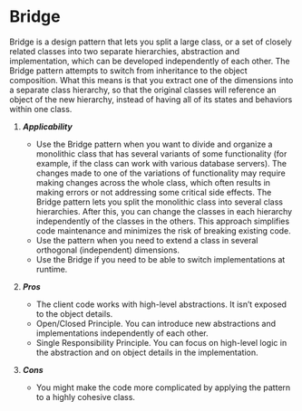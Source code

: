 # Bridge

Bridge is a design pattern that lets you split a large class, or a set of closely related classes into two separate hierarchies,
abstraction and implementation, which can be developed independently of each other.
The Bridge pattern attempts to switch from inheritance to the object composition. What this means is that you extract one of the dimensions into a separate class hierarchy,
so that the original classes will reference an object of the new hierarchy, instead of having all of its states and behaviors within one class.

1. ___Applicability___
    * Use the Bridge pattern when you want to divide and organize a monolithic class that has several variants of some functionality (for example, if the class can work with various database servers).
      The changes made to one of the variations of functionality may require making changes across the whole class, which often results in making errors or not addressing some critical side effects.
      The Bridge pattern lets you split the monolithic class into several class hierarchies.
      After this, you can change the classes in each hierarchy independently of the classes in the others.
      This approach simplifies code maintenance and minimizes the risk of breaking existing code.
    * Use the pattern when you need to extend a class in several orthogonal (independent) dimensions.
    * Use the Bridge if you need to be able to switch implementations at runtime.

2. ___Pros___
    * The client code works with high-level abstractions. It isn’t exposed to the object details.
    * Open/Closed Principle. You can introduce new abstractions and implementations independently of each other.
    * Single Responsibility Principle. You can focus on high-level logic in the abstraction and on object details in the implementation.

3. ___Cons___
    * You might make the code more complicated by applying the pattern to a highly cohesive class.